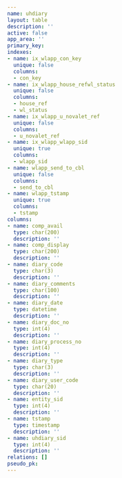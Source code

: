 ```yaml
---
name: uhdiary
layout: table
description: ''
active: false
app_area: ''
primary_key: 
indexes:
- name: ix_wlapp_con_key
  unique: false
  columns:
  - con_key
- name: ix_wlapp_house_refwl_status
  unique: false
  columns:
  - house_ref
  - wl_status
- name: ix_wlapp_u_novalet_ref
  unique: false
  columns:
  - u_novalet_ref
- name: ix_wlapp_wlapp_sid
  unique: true
  columns:
  - wlapp_sid
- name: wlapp_send_to_cbl
  unique: false
  columns:
  - send_to_cbl
- name: wlapp_tstamp
  unique: true
  columns:
  - tstamp
columns:
- name: comp_avail
  type: char(200)
  description: ''
- name: comp_display
  type: char(200)
  description: ''
- name: diary_code
  type: char(3)
  description: ''
- name: diary_comments
  type: char(100)
  description: ''
- name: diary_date
  type: datetime
  description: ''
- name: diary_doc_no
  type: int(4)
  description: ''
- name: diary_process_no
  type: int(4)
  description: ''
- name: diary_type
  type: char(3)
  description: ''
- name: diary_user_code
  type: char(20)
  description: ''
- name: entity_sid
  type: int(4)
  description: ''
- name: tstamp
  type: timestamp
  description: ''
- name: uhdiary_sid
  type: int(4)
  description: ''
relations: []
pseudo_pk: 
---
```


